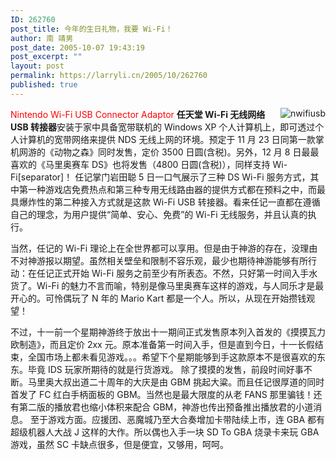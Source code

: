 ```yaml
---
ID: 262760
post_title: 今年的生日礼物，我要 Wi-Fi！
author: 南 靖男
post_date: 2005-10-07 19:43:19
post_excerpt: ""
layout: post
permalink: https://larryli.cn/2005/10/262760
published: true
---
```

<img src="https://larryli.cn/wp-content/uploads/50/5051/2007/07/nwifiusb.jpg" alt="nwifiusb" align="right" /><font color="#ff0000">Nintendo Wi-Fi USB Connector Adaptor</font>
<strong>任天堂 Wi-Fi 无线网络 USB 转接器</strong>安装于家中具备宽带联机的 Windows XP 个人计算机上，即可透过个人计算机的宽带网络来提供 NDS 无线上网的环境。预定于 11 月 23 日同第一款掌机网游的《动物之森》同时发售，定价 3500 日圆(含税)。另外，12 月 8 日最最喜欢的《马里奥赛车 DS》也将发售（4800 日圆(含税)），同样支持 Wi-Fi[separator]！
任记掌门岩田聪 5 日一口气展示了三种 DS Wi-Fi 服务方式，其中第一种游戏店免费热点和第三种专用无线路由器的提供方式都在预料之中，而最具爆炸性的第二种接入方式就是这款 Wi-Fi USB 转接器。看来任记一直都在遵循自己的理念，为用户提供“简单、安心、免费”的 Wi-Fi 无线服务，并且认真的执行。
<!--more-->当然，任记的 Wi-Fi 理论上在全世界都可以享用。但是由于神游的存在，没理由不对神游报以期望。虽然相关壁垒和限制不容乐观，最少也期待神游能够有所行动：在任记正式开始 Wi-Fi 服务之前至少有所表态。不然，只好第一时间入手水货了。Wi-Fi 的魅力不言而喻，特别是像马里奥赛车这样的游戏，与人同乐才是最开心的。可怜偶玩了 N 年的 Mario Kart 都是一个人。所以，从现在开始攒钱观望！
不过，十一前一个星期神游终于放出十一期间正式发售原本列入首发的《摸摸瓦力欧制造》，而且定价 2xx 元。原本准备第一时间入手，但是直到今日，十一长假结束，全国市场上都未看见游戏。。。希望下个星期能够到手这款原本不是很喜欢的东东。毕竟 IDS 玩家所期待的就是行货游戏。
除了摸摸的发售，前段时间好事不断。马里奥大叔出道二十周年的大庆是由 GBM 挑起大粱。而且任记很厚道的同时首发了 FC 红白手柄面板的 GBM。当然也是最大限度的从老 FANS 那里骗钱！还有第二版的播放君也缩小体积来配合 GBM，神游也传出预备推出播放君的小道消息。
至于游戏方面。应援团、恶魔城乃至大合奏增加卡带陆续上市，连 GBA 都有超级机器人大战 J 这样的大作。所以偶也入手一块 SD To GBA 烧录卡来玩 GBA 游戏，虽然 SC 卡缺点很多，但是便宜，又够用，呵呵。
